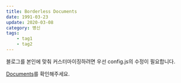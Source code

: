 ```yaml
---
title: Borderless Documents
date: 1991-03-23
update: 2020-03-08
category: 병신
tags: 
    - tag1
    - tag2
---
```


블로그를 본인에 맞춰 커스터마이징하려면 우선 config.js의 수정이 필요합니다.

[Documents](<https://github.com/junhobaik/junhobaik.github.io/wiki/Document-(Borderless)>)를 확인해주세요.
